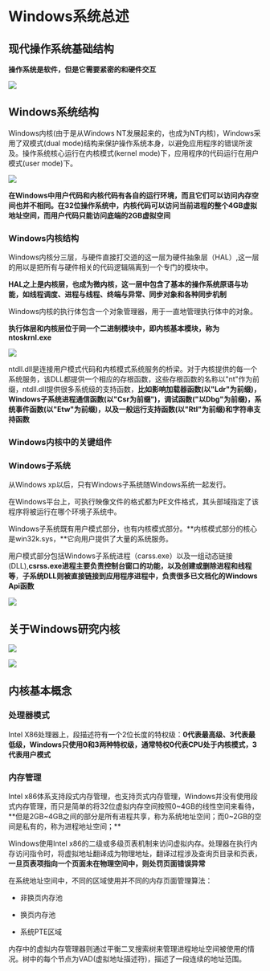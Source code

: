 # Windows系统总述

## 现代操作系统基础结构

**操作系统是软件，但是它需要紧密的和硬件交互**

![](F:\Learn\6Week\Windows操作系统\2\Img\0.png)



## Windows系统结构

Windows内核(由于是从Windows NT发展起来的，也成为NT内核)，Windows采用了双模式(dual mode)结构来保护操作系统本身，以避免应用程序的错误所波及。操作系统核心运行在内核模式(kernel mode)下，应用程序的代码运行在用户模式(user mode)下。

![](F:\Learn\6Week\Windows操作系统\2\Img\1.png)



**在Windows中用户代码和内核代码有各自的运行环境，而且它们可以访问内存空间也并不相同。在32位操作系统中，内核代码可以访问当前进程的整个4GB虚拟地址空间，而用户代码只能访问底端的2GB虚拟空间**







### Windows内核结构

Windows内核分三层，与硬件直接打交道的这一层为硬件抽象层（HAL）,这一层的用以是把所有与硬件相关的代码逻辑隔离到一个专门的模块中。

**HAL之上是内核层，也成为微内核，这一层中包含了基本的操作系统原语与功能，如线程调度、进程与线程、终端与异常、同步对象和各种同步机制**

Windows内核的执行体包含一个对象管理器，用于一直地管理执行体中的对象。

**执行体层和内核层位于同一个二进制模块中，即内核基本模块，称为ntoskrnl.exe**

![](F:\Learn\6Week\Windows操作系统\2\Img\2.png)



ntdll.dll是连接用户模式代码和内核模式系统服务的桥梁。对于内核提供的每一个系统服务，该DLL都提供一个相应的存根函数，这些存根函数的名称以"nt"作为前缀，ntdll.dll提供很多系统级的支持函数，**比如影响加载器函数(以"Ldr"为前缀)，Windows子系统进程通信函数(以"Csr为前缀")，调试函数("以Dbg"为前缀)，系统事件函数(以"Etw"为前缀)，以及一般运行支持函数(以"Rtl"为前缀)和字符串支持函数**





### Windows内核中的关键组件







### Windows子系统

从Windows xp以后，只有Windows子系统随Windows系统一起发行。

在Windows平台上，可执行映像文件的格式都为PE文件格式，其头部域指定了该程序将被运行在哪个环境子系统中。



Windows子系统既有用户模式部分，也有内核模式部分。**内核模式部分的核心是win32k.sys，**它向用户提供了大量的系统服务。



用户模式部分包括Windows子系统进程（carss.exe）以及一组动态链接(DLL),**csrss.exe进程主要负责控制台窗口的功能，以及创建或删除进程和线程等**，**子系统DLL则被直接链接到应用程序进程中，负责很多已文档化的Windows Api函数**

![](F:\Learn\6Week\Windows操作系统\2\Img\3.png)







## 关于Windows研究内核

![](F:\Learn\6Week\Windows操作系统\2\Img\4.png)



![](F:\Learn\6Week\Windows操作系统\2\Img\5.png)






## 内核基本概念

### 处理器模式

Intel X86处理器上，段描述符有一个2位长度的特权级：**0代表最高级、3代表最低级，Windows只使用0和3两种特权级，通常特权0代表CPU处于内核模式，3代表用户模式**



### 内存管理

Intel x86体系支持段式内存管理，也支持页式内存管理，Windows并没有使用段式内存管理，而只是简单的将32位虚拟内存空间按照0~4GB的线性空间来看待，**但是2GB~4GB之间的部分是所有进程共享，称为系统地址空间；而0~2GB的空间是私有的，称为进程地址空间；**



Windows使用Intel x86的二级或多级页表机制来访问虚拟内存。处理器在执行内存访问指令时，将虚拟地址翻译成为物理地址，翻译过程涉及查询页目录和页表，**一旦页表项指向一个页面未在物理空间中，则处罚页面错误异常**

在系统地址空间中，不同的区域使用并不同的内存页面管理算法：

- 非换页内存池

- 换页内存池

- 系统PTE区域

  

内存中的虚拟内存管理器则通过平衡二叉搜索树来管理进程地址空间被使用的情况。树中的每个节点为VAD(虚拟地址描述符)，描述了一段连续的地址范围。

